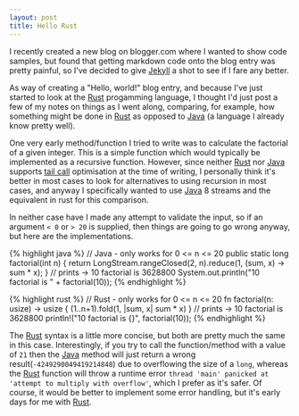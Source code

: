 ```yaml
---
layout: post
title: Hello Rust
---
```

I recently created a new blog on blogger.com where I wanted to show code samples, but found that getting markdown code onto the blog entry was pretty painful, so I've decided to give [Jekyll][1] a shot to see if I fare any better.

As way of creating a "Hello, world!" blog entry, and because I've just started to look at the [Rust][2] progamming language, I thought I'd just post a few of my notes on things as I went along, comparing, for example, how something might be done in [Rust][2] as opposed to [Java][3] (a language I already know pretty well).

One very early method/function I tried to write was to calculate the factorial of a given integer. This is a simple function which would typically be implemented as a recursive function. However, since neither [Rust][2] nor [Java][3] supports [tail call][4] optimisation at the time of writing, I personally think it's better in most cases to look for alternatives to using recursion in most cases, and anyway I specifically wanted to use [Java][3] 8 streams and the equivalent in rust for this comparison.

In neither case have I made any attempt to validate the input, so if an argument `< 0` or `> 20` is supplied, then things are going to go wrong anyway, but here are the implementations.

{% highlight java %}
// Java - only works for 0 <= n <= 20
public static long factorial(int n) {
    return LongStream.rangeClosed(2, n).reduce(1, (sum, x) -> sum * x);
}
// prints -> 10 factorial is 3628800 
System.out.println("10 factorial is " + factorial(10));
{% endhighlight %}

{% highlight rust %}
// Rust - only works for 0 <= n <= 20
fn factorial(n: usize) -> usize {
    (1..n+1).fold(1, |sum, x| sum * x)
}
// prints -> 10 factorial is 3628800 
println!("10 factorial is {}", factorial(10));
{% endhighlight %}

The [Rust][2] syntax is a little more concise, but both are pretty much the same in this case. Interestingly, if you try to call the function/method with a value of `21` then the [Java][3] method will just return a wrong result(`-4249290049419214848`) due to overflowing the size of a `long`, whereas the [Rust][2] function will throw a runtime error `thread 'main' panicked at 'attempt to multiply with overflow'`, which I prefer as it's safer. Of course, it would be better to implement some error handling, but it's early days for me with [Rust][2]. 


[1]: https://jekyllrb.com "Jekyll"

[2]: https://www.rust-lang.org "Rust"

[3]: http://openjdk.java.net "Java"

[4]: https://en.wikipedia.org/wiki/Tail_call "tail call"
